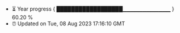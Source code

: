 - ⏳ Year progress { ██████████████████▁▁▁▁▁▁▁▁▁▁▁▁ } 60.20 %
- ⏰ Updated on Tue, 08 Aug 2023 17:16:10 GMT

